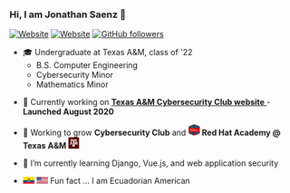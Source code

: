 ### Hi, I am Jonathan Saenz 👋

[![Website](https://img.shields.io/website?down_message=in%20maintenance&label=website&up_message=jonathanfsaenz.com&url=https%3A%2F%2Fjonathanfsaenz.com)](https://jonathanfsaenz.com)
[![Website](https://img.shields.io/website?color=blue&label=LinkedIn&logo=linkedin&up_message=jsaenz1&url=https%3A%2F%2Fwww.linkedin.com)](https://www.linkedin.com/in/jsaenz1/)
[![GitHub followers](https://img.shields.io/github/followers/saenzjonathan11?style=social)](https://github.com/saenzjonathan11?tab=followers)

- 🎓 Undergraduate at Texas A&M, class of '22
	- B.S. Computer Engineering
	- Cybersecurity Minor
	- Mathematics Minor

* 💼 Currently working on <a href="http://cybr.club"> **Texas A&M Cybersecurity Club website** </a> - **Launched August 2020**

* 💯 Working to grow **Cybersecurity Club** </a> and 
  <img src="https://raw.githubusercontent.com/saenzjonathan11/saenzjonathan11/master/img/redhat-academy-logo.png" height="20" width="20"> **Red Hat Academy @ Texas A&M** <img src="https://raw.githubusercontent.com/saenzjonathan11/saenzjonathan11/master/img/tamu-logo.svg" height="20" width="20">
* 🌱 I’m currently learning Django, Vue.js, and web application security
* <img src="https://raw.githubusercontent.com/saenzjonathan11/saenzjonathan11/master/img/ecu.svg" width="20" height="12" > <img src="https://raw.githubusercontent.com/saenzjonathan11/saenzjonathan11/master/img/usa.svg" width="20" height="12"> Fun fact ... I am Ecuadorian American 
